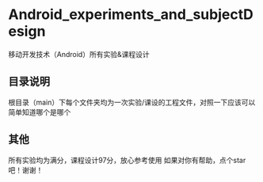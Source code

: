 # Android_experiments_and_subjectDesign
移动开发技术（Android）所有实验&amp;课程设计

## 目录说明
根目录（main）下每个文件夹均为一次实验/课设的工程文件，对照一下应该可以简单知道哪个是哪个

## 其他
所有实验均为满分，课程设计97分，放心参考使用
如果对你有帮助，点个star吧！谢谢！
